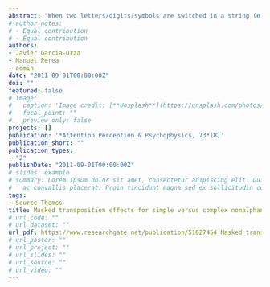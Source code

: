 ```yaml
---
abstract: "When two letters/digits/symbols are switched in a string (e.g., jugde–judge; 1492–1942; *?$&–*$?&), the resulting strings are perceptually similar to each other and produce a sizable masked transposition priming effect with the masked priming same–different matching task. However, a parallel effect does not occur for strings of pseudoletters (e.g., ; García-Orza, Perea, & Muñoz, Quarterly Journal of Experimental Psychology, 63, 1603–1618, 2010). In the present study, we examined whether masked transposition priming is specific to alphanumeric stimuli or whether it also occurs with strings composed of other “objects”—namely, line drawings of common objects (Experiment 1) and geometrical shapes (Experiment 2). Results showed a significant masked transposition priming effect for geometrical shapes (e.g., ), but not for line drawings of common objects (e.g., ). These findings suggest that the mechanism involved in the coding of position in masked priming works only with perceptually simple, familiar “objects” (i.e., letters, numbers, symbols, or geometrical shapes), once their identities have been well ascertained."
# author_notes:
# - Equal contribution
# - Equal contribution
authors:
- Javier Garcia-Orza
- Manuel Perea
- admin
date: "2011-09-01T00:00:00Z"
doi: ""
featured: false
# image:
#   caption: 'Image credit: [**Unsplash**](https://unsplash.com/photos/jdD8gXaTZsc)'
#   focal_point: ""
#   preview_only: false
projects: []
publication: '*Attention Perception & Psychophysics, 73*(8)'
publication_short: ""
publication_types:
- "2"
publishDate: "2011-09-01T00:00:00Z"
# slides: example
# summary: Lorem ipsum dolor sit amet, consectetur adipiscing elit. Duis posuere tellus
#   ac convallis placerat. Proin tincidunt magna sed ex sollicitudin condimentum.
tags:
- Source Themes
title: Masked transposition effects for simple versus complex nonalphanumeric objects
# url_code: ""
# url_dataset: ""
url_pdf: https://www.researchgate.net/publication/51627454_Masked_transposition_effects_for_simple_versus_complex_nonalphanumeric_objects
# url_poster: ""
# url_project: ""
# url_slides: ""
# url_source: ""
# url_video: ""
---
```


